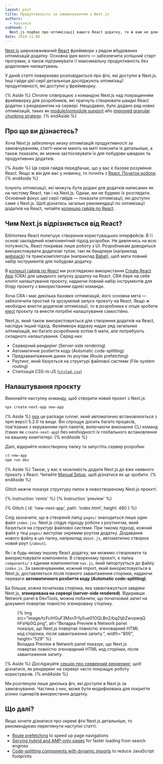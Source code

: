 ```yaml
---
layout: post
title: Продуктивність за замовчуванням з Next.js
authors:
  - houssein
subhead: |
  Next.js подбає про оптимізації вашого React додатку, то ж вам не доведеться робити їх власноруч
date: 2019-11-08
---
```


[Next.js](https://nextjs.org/) широковживаний [React](https://reactjs.org/)
фреймворк з рядом вбудованих оптимізацій додатку. Основна ідея якого
— забезпечити успішний старт програми, а також підтримувати її максимальну
продуктивність без додаткових налаштувань.

У даній статті поверхнево розповідається про фічі, які доступні в Next.js.
Інші гайди цієї серії детальніше досліджують оптимізації продуктивності,
які доступні у фреймворку.

{% Aside %}
Chrome співпрацює з командою Next.js над покращенням фреймворку для розробників, які прагнуть створювати швидкі React додатки з рендерингом на сервері.
Нещодавно, було додано ряд нових оптимізацій,
таких як [module/nomodule support](https://github.com/zeit/next.js/issues/7563)
або [improved granular chunking strategy](https://github.com/zeit/next.js/issues/7631).
{% endAside %}

## Про що ви дізнаєтесь?

Хоча Next.js забезпечує низку оптимізацій продуктивності за замовчуванням, статті нижче мають на меті пояснити їх детальніше, а також показати, як можна застосовувати їх для побудови швидких та продуктивних додатків.

{% Aside %}
Ця серія гайдів передбачає, що у вас є базове розуміння React.
Якщо ж він для вас у новинку, то почніть з [React. Початок роботи](https://reactjs.org/docs/getting-started.html).
{% endAside %}

Існують оптимізації, які можуть бути додані для додатків написаних як на чистому React, так і на Next.js.
Однак, ми не будемо їх розглядати. Основний фокус цієї серії гайдів — показати оптимізації,
які доступні саме з Next.js. Щоб дізнатись загальні рекомендації по оптимізації додатків на React,
читайте [колекцію гайдів по React][collection].

## Чим Next.js відрізняється від React?

Бібліотека React полегшує створення користувацьких інтерфейсів. В її основі закладений
компонентний підхід розробки. Не дивлячись на всю потужність, React покриває лише роботу
з UI. Розробникам доводиться використовувати додаткові тулзи, такі як бандлери
(наприклад [webpack](https://webpack.js.org/)) та транскомпілятори (наприклад [Babel](https://babeljs.io/)),
щоб мати повний набір інструментів для побудови додатку.

В [колекції гайдів по React][collection] ми розглядаємо використання [Create React App](https://create-react-app.dev/) (CRA) для швидкого запуску додатку на React. CRA бере на себе клопіт налаштування проєкту, надаючи повний набір інструментів для білду проєкту з використанням однієї команди.

Хоча CRA і має декілька базових оптимізацій, його основна мета — забезпечити простий
та зрозумілий запуск проєкту на React. Якщо ж необхідно внести додаткові оптимізації,
то в розробника є опція зробити [eject](https://create-react-app.dev/docs/available-scripts#npm-run-eject)
проєкту та внести потрібні налаштування самостійно.

Next.js, який також використовується для створення додатків на React, наслідує інший підхід.
Фреймворк відразу надає ряд загальних оптимізацій, які багато розробників хотіли б мати,
але потребують складного налаштування. Серед них:

- Серверний рендерінг (Server-side rendering)
- Автоматичне розбиття коду (Automatic code-splitting)
- Предзавантаження даних по роутам (Route prefetching)
- Роутинг, який базується на структурі файлової системи (File-system routing)
- Стилізація CSS-in-JS ([`styled-jsx`](https://github.com/zeit/styled-jsx))

## Налаштування проєкту

Виконайте наступну команду, щоб створити новий проєкт з Next.js:

```bash
npx create-next-app new-app
```

{% Aside %}
[npx](https://medium.com/@maybekatz/introducing-npx-an-npm-package-runner-55f7d4bd282b)
це package runner, який автоматично встановлюється з npm версії 5.2.0 та вище.
Він спрощує досить багато процесів, пов'язаних з керуванням npm пакетів, включаючи виконання CLI команд (таких як `create-next-app`) без необхідності їх глобального встановлення
на вашому компʼютері.
{% endAside %}

Далі, відкрийте новостворену папку та запустіть сервер розробки:

```bash
cd new-app
npm run dev
```

{% Aside %}
Також, у вас є можливість додати Next.js до вже наявного проєкту з React.
Читайте [Manual Setup](https://nextjs.org/docs#manual-setup), щоб дізнатися як це зробити.
{% endAside %}

Glitch нижче показує структуру папок в новоствореному Next.js проєкті.

{% Instruction 'remix' %}
{% Instruction 'preview' %}

{% Glitch {
  id: 'new-next-app',
  path: 'index.html',
  height: 480
} %}

Слід зазначити, що в створеній папці `pages/` знаходиться лише один файл `index.jsx`.
Next.js слідує підходу роботи з роутингом, який базується на структурі файлової системи.
При такому підході, кожний файл у теці `pages/` виступає окремим роутом додатку.
Додавання нового файлу в цю папку, наприклад `about.js`, автоматично
створює новий роут (`/about`).

Як і в будь-якому іншому React додатку, ми можемо створювати та використовувати компоненти.
В створеному проєкті, є папка `components/` з єдиним компонентом `nav.js`, який імпортується
до файлу `index.js`. За замовчуванням, кожний import, який використовується в Next.js, доставляється після повного
завантаження сторінки, надаючи переваги **автоматичного розбиття коду (Automatic code-splitting)**.

Ба більше, кожна початкова сторінка, яка завантажується завдяки Next.js, **згенерована на сервері (server-side rendered)**.
Відкривши Network panel в DevTools, можна побачити, що початковий запит на документ повертає
повністю згенеровану сторінку.

<figure>
  {% Img src="image/tcFciHGuF3MxnTr1y5ue01OGLBn2/bq2tjbZwvpwqQhFsHp0Q.png", alt="Вкладка Preview в Network panel показує, що Next.js повертає повністю згеноварний HTML код сторінки, після завантаження запиту.", width="800", height="529" %}
  <figcaption>
    Вкладка Preview в Network panel показує, що Next.js повертає повністю згеноварний HTML код сторінки, після завантаження запиту.
  </figcaption>
</figure>

{% Aside %}
Досліджуйте [секцію про серверний рендеринг](https://developers.google.com/web/updates/2019/02/rendering-on-the-web#server-rendering),
щоб дізнатися, як рендеринг на сервері часто покращує роботу користувачів.
{% endAside %}

Ми розглянули лише декілька фіч, які доступні в Next.js за замовчування.
Частина з них, може бути модифікована для покриття різних сценаріїв
використання додатку.

## Що далі?

Якщо хочете дізнатися про окремі фічі Next.js детальніше, то рекомендуємо переглянути наступні статті:

- [Route prefetching](/route-prefetching-in-nextjs/) to speed up page navigations
- [Serving hybrid and AMP-only pages][amp] for faster loading from search engines
- [Code-splitting components with dynamic imports](/code-splitting-with-dynamic-imports-in-nextjs/)
  to reduce JavaScript footprints

[collection]: /react
[cra]: https://create-react-app.dev/
[ssr]: https://developers.google.com/web/updates/2019/02/rendering-on-the-web#server-rendering
[amp]: /how-amp-can-guarantee-fastness-in-your-nextjs-app
